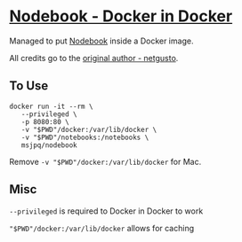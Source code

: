 # [Nodebook - Docker in Docker](https://ms-jpq.github.io/nodebook-docker/)

Managed to put [Nodebook](https://github.com/netgusto/nodebook) inside a Docker image.

All credits go to the [original author - netgusto](https://github.com/netgusto/).

## To Use

```shell
docker run -it --rm \
   --privileged \
   -p 8080:80 \
   -v "$PWD"/docker:/var/lib/docker \
   -v "$PWD"/notebooks:/notebooks \
   msjpq/nodebook
```

Remove `-v "$PWD"/docker:/var/lib/docker` for Mac.

## Misc

`--privileged` is required to Docker in Docker to work

`"$PWD"/docker:/var/lib/docker` allows for caching
